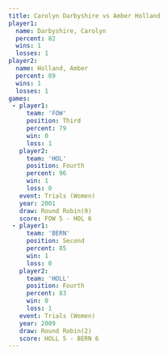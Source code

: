 ```yaml
---
title: Carolyn Darbyshire vs Amber Holland
player1:                   
  name: Darbyshire, Carolyn
  percent: 82              
  wins: 1                  
  losses: 1                
player2:                   
  name: Holland, Amber     
  percent: 89              
  wins: 1                  
  losses: 1                
games:
 - player1:         
     team: 'FOW'    
     position: Third
     percent: 79    
     win: 0         
     loss: 1        
   player2:          
     team: 'HOL'     
     position: Fourth
     percent: 96     
     win: 1          
     loss: 0         
   event: Trials (Women)
   year: 2001           
   draw: Round Robin(9) 
   score: FOW 5 - HOL 6 
 - player1:          
     team: 'BERN'    
     position: Second
     percent: 85     
     win: 1          
     loss: 0         
   player2:          
     team: 'HOLL'    
     position: Fourth
     percent: 83     
     win: 0          
     loss: 1         
   event: Trials (Women) 
   year: 2009            
   draw: Round Robin(2)  
   score: HOLL 5 - BERN 6
---
```

